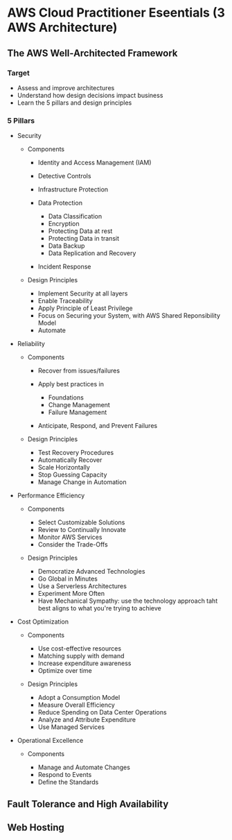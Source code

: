 # AWS Cloud Practitioner Eseentials (3 AWS Architecture)

## The AWS Well-Architected Framework

### Target

- Assess and improve architectures
- Understand how design decisions impact business
- Learn the 5 pillars and design principles

### 5 Pillars

- Security

	- Components

		- Identity and Access Management (IAM)
		- Detective Controls
		- Infrastructure Protection
		- Data Protection

			- Data Classification
			- Encryption
			- Protecting Data at rest
			- Protecting Data in transit
			- Data Backup
			- Data Replication and Recovery

		- Incident Response

	- Design Principles

		- Implement Security at all layers
		- Enable Traceability
		- Apply Principle of Least Privilege
		- Focus on Securing your System, with AWS Shared Reponsibility Model
		- Automate

- Reliability

	- Components

		- Recover from issues/failures
		- Apply best practices in

			- Foundations
			- Change Management
			- Failure Management

		- Anticipate, Respond, and Prevent Failures

	- Design Principles

		- Test Recovery Procedures
		- Automatically Recover
		- Scale Horizontally
		- Stop Guessing Capacity
		- Manage Change in Automation

- Performance Efficiency

	- Components

		- Select Customizable Solutions
		- Review to Continually Innovate
		- Monitor AWS Services
		- Consider the Trade-Offs

	- Design Principles

		- Democratize Advanced Technologies
		- Go Global in Minutes
		- Use a Serverless Architectures
		- Experiment More Often
		- Have Mechanical Sympathy: use the technology approach taht best aligns to what you're trying to achieve

- Cost Optimization

	- Components

		- Use cost-effective resources
		- Matching supply with demand
		- Increase expenditure awareness
		- Optimize over time

	- Design Principles

		- Adopt a Consumption Model
		- Measure Overall Efficiency
		- Reduce Spending on Data Center Operations
		- Analyze and Attribute Expenditure
		- Use Managed Services

- Operational Excellence

	- Components

		- Manage and Automate Changes
		- Respond to Events
		- Define the Standards

## Fault Tolerance and High Availability

## Web Hosting

